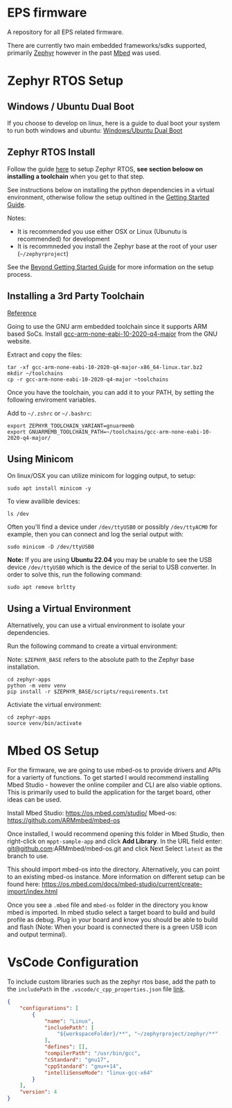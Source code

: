 # EPS firmware

A repository for all EPS related firmware. 

There are currently two main embedded frameworks/sdks supported, primarily [Zephyr](https://docs.zephyrproject.org/2.6.0/introduction/index.html) however in the past [Mbed](https://os.mbed.com/mbed-os/) was used.

# Zephyr RTOS Setup

## Windows / Ubuntu Dual Boot

If you choose to develop on linux, here is a guide to dual boot your system to run both windows and ubuntu: [Windows/Ubuntu Dual Boot](https://itsfoss.com/install-ubuntu-1404-dual-boot-mode-windows-8-81-uefi/)

## Zephyr RTOS Install

Follow the guide [here](https://docs.zephyrproject.org/2.6.0/getting_started/index.html) to setup Zephyr RTOS, **see section beloow on installing a toolchain** when you get to that step. 

See instructions below on installing the python dependencies in a virtual environment, otherwise follow the setup oultined in the [Getting Started Guide](https://docs.zephyrproject.org/2.6.0/getting_started/index.html).

Notes: 
- It is recommended you use either OSX or Linux (Ubunutu is recommended) for development
- It is recommneded you install the Zephyr base at the root of your user (`~/zephyrproject`)

See the [Beyond Getting Started Guide](https://docs.zephyrproject.org/3.0.0/guides/beyond-GSG.html) for more information on the setup process. 

## Installing a 3rd Party Toolchain

[Reference](https://docs.zephyrproject.org/3.0.0/getting_started/toolchain_3rd_party_x_compilers.html)

Going to use the GNU arm embedded toolchain since it supports ARM based SoCs.
Install [gcc-arm-none-eabi-10-2020-q4-major](https://developer.arm.com/tools-and-software/open-source-software/developer-tools/gnu-toolchain/gnu-rm/downloads/product-release) from the GNU website. 

Extract and copy the files: 
```
tar -xf gcc-arm-none-eabi-10-2020-q4-major-x86_64-linux.tar.bz2
mkdir ~/toolchains
cp -r gcc-arm-none-eabi-10-2020-q4-major ~toolchains 
```

Once you have the toolchain, you can add it to your PATH, by setting the following enviroment variables.

Add to `~/.zshrc` or `~/.bashrc`:
```
export ZEPHYR_TOOLCHAIN_VARIANT=gnuarmemb
export GNUARMEMB_TOOLCHAIN_PATH=~/toolchains/gcc-arm-none-eabi-10-2020-q4-major/
```

## Using Minicom

On linux/OSX you can utilize minicom for logging output, to setup: 

```
sudo apt install minicom -y
```

To view availible devices:
```
ls /dev
```

Often you'll find a device under `/dev/ttyUSB0` or possibly `/dev/ttyACM0` for example, then you can connect and log the serial output with: 
```
sudo minicom -D /dev/ttyUSB0
```

**Note:** If you are using **Ubuntu 22.04** you may be unable to see the USB device `/dev/ttyUSB0` which is the device of the serial to USB converter.
In order to solve this, run the following command: 
```
sudo apt remove brltty
```

## Using a Virtual Environment

Alternatively, you can use a virtual environment to isolate your dependencies. 

Run the following command to create a virtual environment:

Note: `$ZEPHYR_BASE` refers to the absolute path to the Zephyr base installation.
```shell
cd zephyr-apps
python -m venv venv
pip install -r $ZEPHYR_BASE/scripts/requirements.txt
```

Activiate the virtual environment:
```shell
cd zephyr-apps
source venv/bin/activate
```

# Mbed OS Setup

For the firmware, we are going to use mbed-os to provide drivers and APIs for a varierty of functions. 
To get started I would recommend installing Mbed Studio - however the online compiler and CLI are also viable options. 
This is primarily used to build the application for the target board, other ideas can be used. 

Install Mbed Studio: https://os.mbed.com/studio/
Mbed-os: https://github.com/ARMmbed/mbed-os

Once installed, I would recommend opening this folder in Mbed Studio, then right-click on `mppt-sample-app` and click **Add Library**. 
In the URL field enter: git@github.com:ARMmbed/mbed-os.git and click Next
Select `latest` as the branch to use. 

This should import mbed-os into the directory. Alternatively, you can point to an existing mbed-os instance. 
More information on different setup can be found here: https://os.mbed.com/docs/mbed-studio/current/create-import/index.html

Once you see a `.mbed` file and `mbed-os` folder in the directory you know mbed is imported. 
In mbed studio select a target board to build and build profile as debug. Plug in your board and know you 
should be able to build and flash (Note: When your board is connected there is a green USB icon and output terminal). 

# VsCode Configuration

To include custom libraries such as the zephyr rtos base, add the path to the `includePath` in the `.vscode/c_cpp_properties.json` file [link](https://code.visualstudio.com/docs/cpp/config-msvc#_cc-configurations).
```json
{
    "configurations": [
        {
            "name": "Linux",
            "includePath": [
                "${workspaceFolder}/**", "~/zephyrproject/zephyr/**"
            ],
            "defines": [],
            "compilerPath": "/usr/bin/gcc",
            "cStandard": "gnu17",
            "cppStandard": "gnu++14",
            "intelliSenseMode": "linux-gcc-x64"
        }
    ],
    "version": 4
}
```

